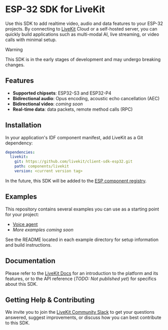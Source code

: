 <!-- BEGIN_BANNER_IMAGE --><!-- END_BANNER_IMAGE -->

# ESP-32 SDK for LiveKit

Use this SDK to add realtime video, audio and data features to your ESP-32 projects. By connecting to [LiveKit](https://livekit.io/) Cloud or a self-hosted server, you can quickly build applications such as multi-modal AI, live streaming, or video calls with minimal setup.

> [!WARNING]
> This SDK is in the early stages of development and may undergo breaking changes.

## Features

- **Supported chipsets**: ESP32-S3 and ESP32-P4
- **Bidirectional audio**: Opus encoding, acoustic echo cancellation (AEC)
- **Bidirectional video**: *coming soon*
- **Real-time data**: data packets, remote method calls (RPC)

## Installation

In your application's IDF component manifest, add LiveKit as a Git dependency:

```yaml
dependencies:
  livekit:
    git: https://github.com/livekit/client-sdk-esp32.git
    path: components/livekit
    version: <current version tag>
```

In the future, this SDK will be added to the [ESP component registry](https://components.espressif.com).

## Examples

This repository contains several examples you can use as a starting point for your project:
- [Voice agent](./examples/voice_agent/)
- *More examples coming soon*

See the README located in each example directory for setup information and build instructions.

## Documentation

Please refer to the [LiveKit Docs](https://docs.livekit.io/home/) for an introduction to the platform and its features, or to the API reference (*TODO: Not published yet*) for specifics about this SDK.


## Getting Help & Contributing

We invite you to join the [LiveKit Community Slack](https://livekit.io/join-slack) to get your questions answered, suggest improvements, or discuss how you can best contribute to this SDK.

<!-- BEGIN_REPO_NAV --><!-- END_REPO_NAV -->